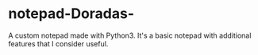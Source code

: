# notepad-Doradas-
A custom notepad made with Python3. It's a basic notepad with additional features that I consider useful.
